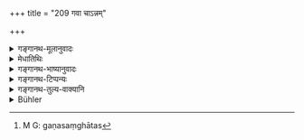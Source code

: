 +++
title = "209 गवा चाऽन्नम्"

+++

<details><summary>गङ्गानथ-मूलानुवादः</summary>

Nor the food that has been smelt by the cow, nor particularly that food which has been publicly offered, nor the food that belongs to a multitude, nor the food of the harlot, nor that which has been censured by the learned.—(209)
</details>

<details><summary>मेधातिथिः</summary>

**घुष्टान्नं** यद् उद्घुष्य दीयते ऽनामन्त्रिताय कस्मैचिद् अर्थिने मठसत्रभक्तादिविशेषानुद्देशेन । यद् वान्यस्मै प्रतिश्रुत्यान्यस्मै दीयते । प्रतिपत्तिज्ञाने ह्य् अयं धतुः पठ्यते । तदभावे बाधितं स्मरन्ति यज्ञविवाहादिष्व् अनामन्त्रितभोजनम् । 

- अयं च गणः संघातस्[^२६३] तस्माद् भ्रातॄणां त्व् अविभक्तानां न गणव्यपदेशः । "भ्रातॄणाम् अविभक्तानाम् एको धर्मः प्रवर्तते" (च्ड़्। म्ध् ९.२१५) इति वचनाद् एकश् च धर्मस् तेषाम् आतिथ्यादिक्रियैवेति नवमे दर्शितम्- "ज्येष्ठ एव तु गृह्णीयात् पित्र्यं धनम् अशेषतः" (म्ध् ९.१०५) इति । तस्य च ग्रहणम् अवश्यकर्तव्येष्व् अधिकार इति दर्सयति । साधारणस्यापि अन्यस्यातन्मध्यगतस्य प्रतिषेधः । **गणिका** वेश्या । **जुगुप्सितं** निन्दितम् । **विदुषा** वेदार्थविदा । भक्ष्यम् अपि बिसखल्यादि ॥ ४.२०९ ॥


[^२६३]:
     M G: gaṇasaṃghātas
</details>

<details><summary>गङ्गानथ-भाष्यानुवादः</summary>

‘*Food publicly offered*,’—the food that is given at temples or sacrificial sessions, by public notice, to all coiners, without any invitation to individuals. Or, it may mean ‘what is given to one person after having been promised to another.’

The root, ‘*Ghuṣ*’ has been declared to mean *to announce*; so that people regard the present verse as refering to cases where there is no announcement; and what is forbidden, therefore, is eating, *without invitation*, at sacrifices, marriages and such other functions.

The ‘*gaṇa*,’ meant by the text is *multitude*, *company*; hence the name is not applied to a number of brothers living together undivided. It is declared in Discourse IX that ‘there is a single duty operating among brothers living jointly’; and the duty therein referred to is the
*receiving of guests*, and so forth; all which is made clear under
9.105, where the ‘eldest brother’ is declared as inheriting the entire parental property; and it is this inheritance that indicates his liability to fulfil the duties also.

What is forbidden is what is not induced in the parental heritage, even though it belong in common to all.

‘*Harlot*’ is the public woman.

‘*Censured*’— deprecated,—‘*by the learned*’,—even though it be something edible; *e.g*., the lotus-stalk, the oil-cake, and so forth.—(209)
</details>

<details><summary>गङ्गानथ-टिप्पन्यः</summary>

The second half of this verse is quoted in *Mitākṣarā* (on 3.290).

The verse is quoted in *Smṛtitattva* (p. 451), which explains
‘*ghuṣṭānnam*’ as ‘the food that is offered at sacrificial sessions and
other similar occasions, to all and sundry by public proclamation’;—and
in *Vīramitrodaya* (Āhnika, p. 495), which explains ‘*ghuṣṭānna*’ in the
same manner as *Smṛtitattva*, but quotes Medhātithi’s second alternative
explanation of it as ‘what had been previously promised to another
person’; ‘*viśeṣataḥ*’ has been added with a view to indicate the
exceptional objectionability of the food;—‘*gaṇa*’ is ‘multitude,’—this
term is not applicable to brothers who have not separated;—‘*gaṇikā*’ is
a ‘prostitute’;—‘what has been condemned by a disinterested person
learned in the Veda, even without his detecting any of the specified
defects.’

It is quoted in *Hemādri* (Śrāddha, pp. 510 and 771);—and in
*Prāyaścittaviveka* (p. 260), which adds the following notes:
—‘*Ghuṣṭānnam*’, that food which is offered publicly with such words as
‘who is there who will take this food?’,—‘*gaṇānnam*’ food cooked by
several persons jointly.
</details>

<details><summary>गङ्गानथ-तुल्य-वाक्यानि</summary>

*Gautama* (17.11).—(See above.)

(Do.) (17. 15).—‘What has been touched by the unchaste woman, the
accused person, or one who is unknown, or one who is undergoing
punishment, or the carpenter, the miser, the physician, the fowler, one
who lives upon leavings,—of the multitude or of enemies.’

*Āpastamba* (17.5).—‘What has been smelt by men, or by other unclean
animals.’

(Do.) (18.16-17).—‘The food belonging to a multitude should not be
eaten, or what has been censured.’

*Vaśiṣṭha* (14.4).—‘What has been publicly offered, or the food
belonging to a multitude or to a harlot.’

*Viṣṇu* (61.7, 9, 17).—‘The food belonging to a multitude or to a harlot
or to a thief or to a singer—if one eats this he should live for seven
days on milk only,—also the food belonging to a woman, a miser, one who
has been initiated for a sacrifice, one who is accused of a crime, or
the eunuch. What has been seen by the abortionist, or touched by the
woman in her courses, or pecked by birds, or touched by the dog or smelt
by the cow.’

*Yājñavalkya* (1.168).—(See above.)

(Do.) (1.161.).—‘Food belonging to a miser, a prisoner, a thief, a
eunuch, an actor, a dealer in bamboos, one accused of a crime, an
usurer, a harlot, a multitude, or the person initiated for a sacrifice.’
</details>

<details><summary>Bühler</summary>

209	Nor food at which a cow has smelt, nor particularly that which has been offered by an invitation to all comers, nor that (given) by a multitude or by harlots, nor that which is declared to be had by a learned (man),
</details>
